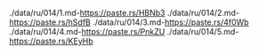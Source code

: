 ./data/ru/014/1.md-https://paste.rs/HBNb3
./data/ru/014/2.md-https://paste.rs/hSdfB
./data/ru/014/3.md-https://paste.rs/4f0Wb
./data/ru/014/4.md-https://paste.rs/PnkZU
./data/ru/014/5.md-https://paste.rs/KEyHb